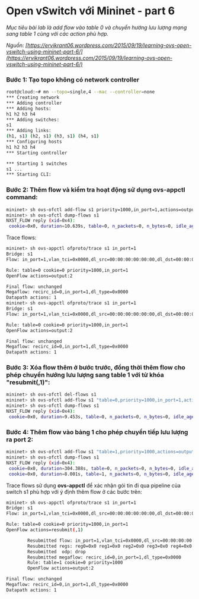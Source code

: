 ﻿# Open vSwitch với Mininet - part 6

*Mục tiêu bài lab là add flow vào table 0 và chuyển hướng lưu lượng mạng sang table 1 cùng với các action phù hợp.*

*Nguồn: [https://ervikrant06.wordpress.com/2015/09/19/learning-ovs-open-vswitch-using-mininet-part-6/](https://ervikrant06.wordpress.com/2015/09/19/learning-ovs-open-vswitch-using-mininet-part-6/)*

### Bước 1: Tạo topo không có network controller

```sh
root@cloud:~# mn --topo=single,4 --mac --controller=none
*** Creating network
*** Adding controller
*** Adding hosts:
h1 h2 h3 h4
*** Adding switches:
s1
*** Adding links:
(h1, s1) (h2, s1) (h3, s1) (h4, s1)
*** Configuring hosts
h1 h2 h3 h4
*** Starting controller

*** Starting 1 switches
s1 ...
*** Starting CLI:
```

### Bước 2: Thêm flow và kiểm tra hoạt động sử dụng ovs-appctl command:

```sh
mininet> sh ovs-ofctl add-flow s1 priority=1000,in_port=1,actions=output:2
mininet> sh ovs-ofctl dump-flows s1
NXST_FLOW reply (xid=0x4):
 cookie=0x0, duration=10.639s, table=0, n_packets=0, n_bytes=0, idle_age=10, priority=1000,in_port=1 actions=output:2
```

Trace flows:

```sh
mininet> sh ovs-appctl ofproto/trace s1 in_port=1
Bridge: s1
Flow: in_port=1,vlan_tci=0x0000,dl_src=00:00:00:00:00:00,dl_dst=00:00:00:00:00:00,dl_type=0x0000

Rule: table=0 cookie=0 priority=1000,in_port=1
OpenFlow actions=output:2

Final flow: unchanged
Megaflow: recirc_id=0,in_port=1,dl_type=0x0000
Datapath actions: 1
mininet> sh ovs-appctl ofproto/trace s1 in_port=1
Bridge: s1
Flow: in_port=1,vlan_tci=0x0000,dl_src=00:00:00:00:00:00,dl_dst=00:00:00:00:00:00,dl_type=0x0000

Rule: table=0 cookie=0 priority=1000,in_port=1
OpenFlow actions=output:2

Final flow: unchanged
Megaflow: recirc_id=0,in_port=1,dl_type=0x0000
Datapath actions: 1
```

### Bước 3: Xóa flow thêm ở bước trước, đồng thời thêm flow cho phép chuyển hướng lưu lượng sang table 1 với từ khóa "resubmit(,1)":

```sh
mininet> sh ovs-ofctl del-flows s1
mininet> sh ovs-ofctl add-flow s1 "table=0,priority=1000,in_port=1,actions=resubmit(,1)"
mininet> sh ovs-ofctl dump-flows s1
NXST_FLOW reply (xid=0x4):
 cookie=0x0, duration=9.453s, table=0, n_packets=0, n_bytes=0, idle_age=9, priority=1000,in_port=1 actions=resubmit(,1)
```

### Bước 4: Thêm flow vào bảng 1 cho phép chuyển tiếp lưu lượng ra port 2:

```sh
mininet> sh ovs-ofctl add-flow s1 "table=1,priority=1000,actions=output:2"
mininet> sh ovs-ofctl dump-flows s1
NXST_FLOW reply (xid=0x4):
 cookie=0x0, duration=304.388s, table=0, n_packets=0, n_bytes=0, idle_age=304, priority=1000,in_port=1 actions=resubmit(,1)
 cookie=0x0, duration=8.001s, table=1, n_packets=0, n_bytes=0, idle_age=8, priority=1000 actions=output:2
```

Trace flows sử dụng __ovs-appctl__ để xác nhận gói tin đi qua pipeline của switch s1 phù hợp với ý định thêm flow ở các bước trên:

```sh
mininet> sh ovs-appctl ofproto/trace s1 in_port=1
Bridge: s1
Flow: in_port=1,vlan_tci=0x0000,dl_src=00:00:00:00:00:00,dl_dst=00:00:00:00:00:00,dl_type=0x0000

Rule: table=0 cookie=0 priority=1000,in_port=1
OpenFlow actions=resubmit(,1)

        Resubmitted flow: in_port=1,vlan_tci=0x0000,dl_src=00:00:00:00:00:00,dl_dst=00:00:00:00:00:00,dl_type=0x0000
        Resubmitted regs: reg0=0x0 reg1=0x0 reg2=0x0 reg3=0x0 reg4=0x0 reg5=0x0 reg6=0x0 reg7=0x0 reg8=0x0 reg9=0x0 reg10=0x0 reg11=0x0 reg12=0x0 reg13=0x0 reg14=0x0 reg15=0x0
        Resubmitted  odp: drop
        Resubmitted megaflow: recirc_id=0,in_port=1,dl_type=0x0000
        Rule: table=1 cookie=0 priority=1000
        OpenFlow actions=output:2

Final flow: unchanged
Megaflow: recirc_id=0,in_port=1,dl_type=0x0000
Datapath actions: 1
```
